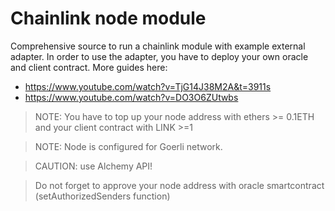 # Chainlink node module
Comprehensive source to run a chainlink module with example external adapter.
In order to use the adapter, you have to deploy your own oracle and client contract. More guides here:

- https://www.youtube.com/watch?v=TjG14J38M2A&t=3911s
- https://www.youtube.com/watch?v=DO3O6ZUtwbs

>NOTE: You have to top up your node address with ethers >= 0.1ETH and your client contract with LINK >=1 

> NOTE: Node is configured for Goerli network.

> CAUTION: use Alchemy API!


> Do not forget to approve your node address with oracle smartcontract (setAuthorizedSenders function)